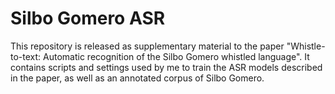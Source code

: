# Silbo Gomero ASR

This repository is released as supplementary material to the paper "Whistle-to-text: Automatic recognition of the Silbo Gomero whistled language".
It contains scripts and settings used by me to train the ASR models described in the paper, as well as an annotated corpus of Silbo Gomero.
